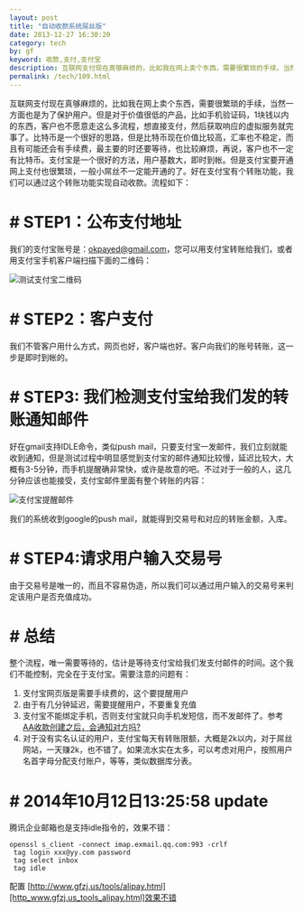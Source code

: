 ```yaml
---
layout: post
title: "自动收款系统屌丝版"
date: 2013-12-27 16:30:20
category: tech
by: gf
keyword: 收款,支付,支付宝
description: 互联网支付现在真够麻烦的，比如我在网上卖个东西，需要很繁琐的手续，当然一方面也是为了保护用户。但是对于价值很低的产品，比如手机验证码，1块钱以内的东西，客户也不愿意走这么多
permalink: /tech/109.html
---
```

互联网支付现在真够麻烦的，比如我在网上卖个东西，需要很繁琐的手续，当然一方面也是为了保护用户。但是对于价值很低的产品，比如手机验证码，1块钱以内的东西，客户也不愿意走这么多流程，想直接支付，然后获取响应的虚拟服务就完事了。比特币是一个很好的思路，但是比特币现在价值比较高，汇率也不稳定，而且有可能还会有手续费，最主要的时还要等待，也比较麻烦，再说，客户也不一定有比特币。支付宝是一个很好的方法，用户基数大，即时到帐。但是支付宝要开通网上支付也很繁琐，一般小屌丝不一定能开通的了。好在支付宝有个转账功能，我们可以通过这个转账功能实现自动收款。流程如下：

#  # STEP1：公布支付地址 ##

我们的支付宝账号是：okpayed@gmail.com，您可以用支付宝转账给我们，或者用支付宝手机客户端扫描下面的二维码：

![测试支付宝二维码][44dd8cb04569c6b6b9aed64020884cff.png]

#  # STEP2：客户支付 ##

我们不管客户用什么方式，网页也好，客户端也好。客户向我们的账号转账，这一步是即时到帐的。

#  # STEP3: 我们检测支付宝给我们发的转账通知邮件 ##

好在gmail支持IDLE命令，类似push mail，只要支付宝一发邮件，我们立刻就能收到通知，但是测试过程中明显感觉到支付宝的邮件通知比较慢，延迟比较大，大概有3-5分钟，而手机提醒确非常快，或许是故意的吧。不过对于一般的人，这几分钟应该也能接受，支付宝邮件里面有整个转账的内容：

![支付宝提醒邮件][79bea01431201d8138587fc8a729b9c8.jpg]

我们的系统收到google的push mail，就能得到交易号和对应的转账金额，入库。

#  # STEP4:请求用户输入交易号 ##

由于交易号是唯一的，而且不容易伪造，所以我们可以通过用户输入的交易号来判定该用户是否充值成功。

#  # 总结 ##

整个流程，唯一需要等待的，估计是等待支付宝给我们发支付邮件的时间。这个我们不能控制，完全在于支付宝。需要注意的问题有：

1.  支付宝网页版是需要手续费的，这个要提醒用户
2.  由于有几分钟延迟，需要提醒用户，不要重复充值
3.  支付宝不能绑定手机，否则支付宝就只向手机发短信，而不发邮件了。参考[AA收款创建之后，会通知对方吗?][AA]
4.  对于没有实名认证的用户，支付宝每天有转账限额，大概是2k以内，对于屌丝网站，一天赚2k，也不错了。如果流水实在太多，可以考虑对用户，按照用户名首字母分配支付账户，等等，类似数据库分表。

#  # 2014年10月12日13:25:58 update ##

腾讯企业邮箱也是支持idle指令的，效果不错：

    openssl s_client -connect imap.exmail.qq.com:993 -crlf
     tag login xxx@yy.com password
     tag select inbox
     tag idle

配置 [http://www.gfzj.us/tools/alipay.html][http_www.gfzj.us_tools_alipay.html]效果不错


[44dd8cb04569c6b6b9aed64020884cff.png]: http://www.gfzj.us/gfzjus_blog/tech/2014-10-22/44dd8cb04569c6b6b9aed64020884cff.png
[79bea01431201d8138587fc8a729b9c8.jpg]: http://www.gfzj.us/gfzjus_blog/tech/2014-10-22/79bea01431201d8138587fc8a729b9c8.jpg
[AA]: http://help.alipay.com/lab/help_detail.htm?help_id=212215
[http_www.gfzj.us_tools_alipay.html]: http://www.gfzj.us/tools/alipay.html
